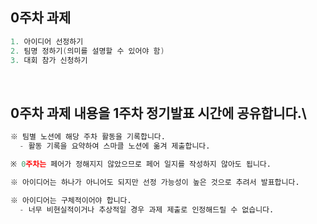 ## 0주차 과제
```c++
1. 아이디어 선정하기
2. 팀명 정하기(의미를 설명할 수 있어야 함)
3. 대회 참가 신청하기
```

<br/>


## 0주차 과제 내용을 1주차 정기발표 시간에 공유합니다.\
```python
※ 팀별 노션에 해당 주차 활동을 기록합니다.
  - 활동 기록을 요약하여 스마클 노션에 옮겨 제출합니다.

※ 0주차는 페어가 정해지지 않았으므로 페어 일지를 작성하지 않아도 됩니다.

※ 아이디어는 하나가 아니어도 되지만 선정 가능성이 높은 것으로 추려서 발표합니다.

※ 아이디어는 구체적이어야 합니다.
  - 너무 비현실적이거나 추상적일 경우 과제 제출로 인정해드릴 수 없습니다.
```
